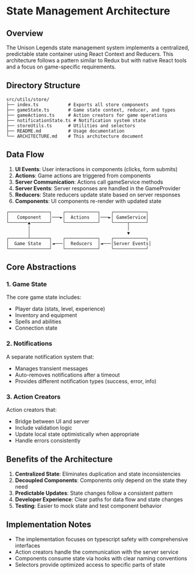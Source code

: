 # State Management Architecture

## Overview

The Unison Legends state management system implements a centralized, predictable state container using React Context and Reducers. This architecture follows a pattern similar to Redux but with native React tools and a focus on game-specific requirements.

## Directory Structure

```
src/utils/store/
├── index.ts           # Exports all store components
├── gameState.ts       # Game state context, reducer, and types
├── gameActions.ts     # Action creators for game operations
├── notificationState.ts # Notification system state
├── storeUtils.ts      # Utilities and selectors
├── README.md          # Usage documentation
└── ARCHITECTURE.md    # This architecture document
```

## Data Flow

1. **UI Events**: User interactions in components (clicks, form submits)
2. **Actions**: Game actions are triggered from components
3. **Server Communication**: Actions call gameService methods
4. **Server Events**: Server responses are handled in the GameProvider
5. **Reducers**: State reducers update state based on server responses
6. **Components**: UI components re-render with updated state

```
┌───────────────┐    ┌────────────┐    ┌────────────┐
│   Component   │───►│  Actions   │───►│ GameService│
└───────▲───────┘    └────────────┘    └─────┬──────┘
        │                                    │
        │                                    ▼
┌───────┴───────┐    ┌────────────┐    ┌────────────┐
│  Game State   │◄───│  Reducers  │◄───│Server Events│
└───────────────┘    └────────────┘    └────────────┘
```

## Core Abstractions

### 1. Game State

The core game state includes:
- Player data (stats, level, experience)
- Inventory and equipment
- Spells and abilities
- Connection state

### 2. Notifications

A separate notification system that:
- Manages transient messages
- Auto-removes notifications after a timeout
- Provides different notification types (success, error, info)

### 3. Action Creators

Action creators that:
- Bridge between UI and server
- Include validation logic
- Update local state optimistically when appropriate
- Handle errors consistently

## Benefits of the Architecture

1. **Centralized State**: Eliminates duplication and state inconsistencies
2. **Decoupled Components**: Components only depend on the state they need
3. **Predictable Updates**: State changes follow a consistent pattern
4. **Developer Experience**: Clear paths for data flow and state changes
5. **Testing**: Easier to mock state and test component behavior

## Implementation Notes

- The implementation focuses on typescript safety with comprehensive interfaces
- Action creators handle the communication with the server service
- Components consume state via hooks with clear naming conventions
- Selectors provide optimized access to specific parts of state